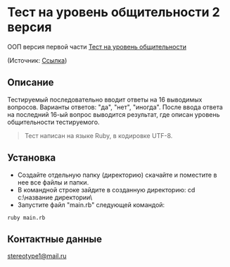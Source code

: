 # Тест на уровень общительности 2 версия # 
ООП версия первой части [Тест на уровень общительности](https://github.com/preql/sociability_test)

(Источник: [Cсылка](http://www.syntone-spb.ru/library/article_syntone/content/4969.html))
## Описание ##
Тестируемый последовательно вводит ответы на 16 выводимых вопросов. Варианты ответов: "да", "нет", "иногда". 
После ввода ответа на последний 16-ый вопрос выводится результат, 
где описан уровень общительности тестируемого. 
>Тест написан на языке Ruby, в кодировке UTF-8.
## Установка ##
* Создайте отдельную папку (директорию) скачайте и поместите в нее все файлы и папки.
* В командной строке зайдите в созданную директорию: cd c:\название директории\
* Запустите файл "main.rb" следующей командой: 
```
ruby main.rb
```
## Контактные данные ##
stereotype1@mail.ru
